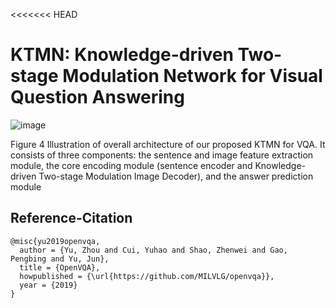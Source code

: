 <<<<<<< HEAD
# KTMN: Knowledge-driven Two-stage Modulation Network for Visual Question Answering
![image](https://github.com/user-attachments/assets/daf68d6d-4dae-42d8-b546-f0d0d17241e2)

Figure 4 Illustration of overall architecture of our proposed KTMN for VQA. It consists of three components: the sentence and image feature extraction module, the core encoding module (sentence encoder and Knowledge-driven Two-stage Modulation Image Decoder), and the answer prediction module

## Reference-Citation

```
@misc{yu2019openvqa,
  author = {Yu, Zhou and Cui, Yuhao and Shao, Zhenwei and Gao, Pengbing and Yu, Jun},
  title = {OpenVQA},
  howpublished = {\url{https://github.com/MILVLG/openvqa}},
  year = {2019}
}


